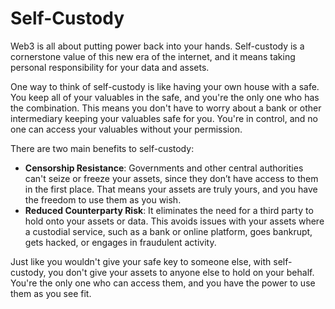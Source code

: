# Self-Custody

Web3 is all about putting power back into your hands. Self-custody is a cornerstone value of this new era of the internet, and it means taking personal responsibility for your data and assets.

One way to think of self-custody is like having your own house with a safe. You keep all of your valuables in the safe, and you're the only one who has the combination. This means you don't have to worry about a bank or other intermediary keeping your valuables safe for you. You're in control, and no one can access your valuables without your permission.

There are two main benefits to self-custody:

* **Censorship Resistance**: Governments and other central authorities can't seize or freeze your assets, since they don’t have access to them in the first place. That means your assets are truly yours, and you have the freedom to use them as you wish.
* **Reduced Counterparty Risk**: It eliminates the need for a third party to hold onto your assets or data. This avoids issues with your assets where a custodial service, such as a bank or online platform, goes bankrupt, gets hacked, or engages in fraudulent activity.

Just like you wouldn't give your safe key to someone else, with self-custody, you don't give your assets to anyone else to hold on your behalf. You're the only one who can access them, and you have the power to use them as you see fit.
